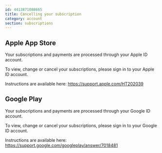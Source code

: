 ```yaml
---
id: 4413871088665
title: Cancelling your subscription
category: account
section: subscriptions
---
```

## Apple App Store

Your subscriptions and payments are processed through your Apple ID account.

To view, change or cancel your subscriptions, please sign in to your Apple ID account. 

Instructions are available here: <https://support.apple.com/HT202039>

## Google Play

Your subscriptions and payments are processed through your Google ID account.

To view, change or cancel your subscriptions, please sign in to your Google ID account.

Instructions are available here: <https://support.google.com/googleplay/answer/7018481>